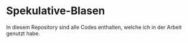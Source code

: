 # Spekulative-Blasen

In diesem Repository sind alle Codes enthalten, welche ich in der Arbeit genutzt habe. 


